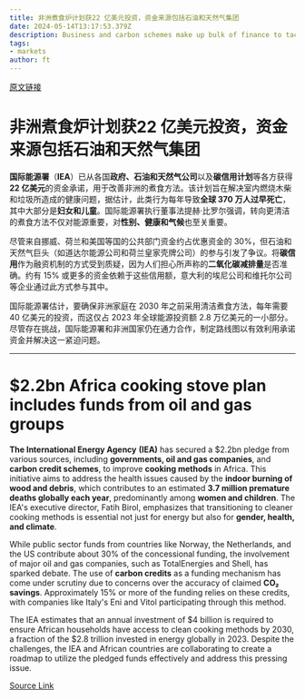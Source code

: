 ```yaml
---
title: 非洲煮食炉计划获22 亿美元投资，资金来源包括石油和天然气集团
date: 2024-05-14T13:17:53.379Z
description: Business and carbon schemes make up bulk of finance to tackle health issues caused by burning wood and debris
tags: 
- markets
author: ft
---
```


[原文链接](https://ft.com/content/8ba9004c-7729-4bf3-a375-d7374919d687)

# 非洲煮食炉计划获**22 亿美元**投资，资金来源包括石油和天然气集团 

**国际能源署**（**IEA**）已从各国**政府、石油和天然气公司**以及**碳信用计划**等各方获得**22 亿美元**的资金承诺，用于改善非洲的煮食方法。该计划旨在解决室内燃烧木柴和垃圾所造成的健康问题，据估计，此类行为每年导致**全球 370 万人过早死亡**，其中大部分是**妇女和儿童**。国际能源署执行董事法提赫·比罗尔强调，转向更清洁的煮食方法不仅对能源重要，对**性别、健康和气候**也至关重要。

尽管来自挪威、荷兰和美国等国的公共部门资金约占优惠资金的 30%，但石油和天然气巨头（如道达尔能源公司和荷兰皇家壳牌公司）的参与引发了争议。将**碳信用**作为融资机制的方式受到质疑，因为人们担心所声称的**二氧化碳减排量**是否准确。约有 15% 或更多的资金依赖于这些信用额，意大利的埃尼公司和维托尔公司等企业通过此方式参与其中。

国际能源署估计，要确保非洲家庭在 2030 年之前采用清洁煮食方法，每年需要 40 亿美元的投资，而这仅占 2023 年全球能源投资额 2.8 万亿美元的一小部分。尽管存在挑战，国际能源署和非洲国家仍在通力合作，制定路线图以有效利用承诺资金并解决这一紧迫问题。

---

# $2.2bn Africa cooking stove plan includes funds from oil and gas groups 

**The International Energy Agency** **(IEA)** has secured a $2.2bn pledge from various sources, including **governments, oil and gas companies**, and **carbon credit schemes**, to improve **cooking methods** in Africa. This initiative aims to address the health issues caused by the **indoor burning of wood and debris**, which contributes to an estimated **3.7 million premature deaths globally each year**, predominantly among **women and children**. The IEA's executive director, Fatih Birol, emphasizes that transitioning to cleaner cooking methods is essential not just for energy but also for **gender, health, and climate**. 

While public sector funds from countries like Norway, the Netherlands, and the US contribute about 30% of the concessional funding, the involvement of major oil and gas companies, such as TotalEnergies and Shell, has sparked debate. The use of **carbon credits** as a funding mechanism has come under scrutiny due to concerns over the accuracy of claimed **CO₂ savings**. Approximately 15% or more of the funding relies on these credits, with companies like Italy's Eni and Vitol participating through this method. 

The IEA estimates that an annual investment of $4 billion is required to ensure African households have access to clean cooking methods by 2030, a fraction of the $2.8 trillion invested in energy globally in 2023. Despite the challenges, the IEA and African countries are collaborating to create a roadmap to utilize the pledged funds effectively and address this pressing issue.

[Source Link](https://ft.com/content/8ba9004c-7729-4bf3-a375-d7374919d687)

